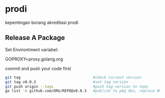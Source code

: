 # prodi
kepentingan borang akreditasi prodi


## Release A Package

Set Environtment variabel:

GOPROXY=proxy.golang.org

commit and push your code first

```sh
git tag                                 #check current version
git tag v0.0.3                          #set tag version
git push origin --tags                  #push tag version to repo
go list -m github.com/ORG/REPO@v0.0.3   #publish to pkg dev, replace ORG/URL with your repo URL
```